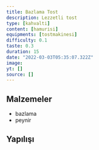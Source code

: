 ```yaml
---
title: Bazlama Tost
description: Lezzetli tost
type: [kahvalti]
content: [hamurisi]
equipments: [tostmakinesi]
difficulty: 0.1
taste: 0.3
duration: 15
date: "2022-03-03T05:35:07.322Z"
image: 
yt: []
source: []
---
```


## Malzemeler
* bazlama
* peynir


## Yapılışı

